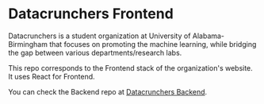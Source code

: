 # Datacrunchers Frontend

Datacrunchers is a student organization at University of Alabama-Birmingham that focuses on promoting the machine learning, while bridging the gap between various departments/research labs.

This repo corresponds to the Frontend stack of the organization's website. It uses React for Frontend.

You can check the Backend repo at [Datacrunchers Backend](https://github.com/Jacobjeevan/Datacrunchers-backend).
